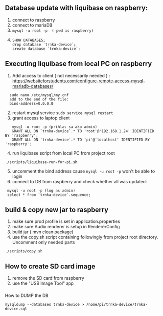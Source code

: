 ## Database update with liquibase on raspberry: 
1. connect to raspberry
2. connect to mariaDB
3. ```mysql -u root -p  ( pwd is raspberry)```
4. 
   ```
   SHOW DATABASES;
   drop database `trnka-device`;
   create database `trnka-device`;
   ```
## Executing liquibase from local PC on raspberry
1. Add access to client ( not necessarily needed ) : https://websiteforstudents.com/configure-remote-access-mysql-mariadb-databases/
 ```
   sudo nano /etc/mysql/my.cnf
   add to the end of the file:
   bind-address=0.0.0.0
```    
2. restart mysql service
   ```sudo service mysql restart``` 
3.
   grant access to laptop client 
      
```   
   mysql -u root -p (prihlas sa ako admin)
   GRANT ALL ON `trnka-device`.* TO 'root'@'192.168.1.24' IDENTIFIED BY 'raspberry';
   GRANT ALL ON `trnka-device`.* TO 'pi'@'localhost' IDENTIFIED BY 'raspberry';
```   
      
4. run liquibase script from local PC from project root
```
./scripts/liquibase-run-for-pi.sh
```
5. uncomment the bind address cause ```mysql -u root -p``` won't be able to login
6. connect to DB from raspberry and check whether all was updated:
```
 mysql -u root -p (log as admin)
 select * from `trnka-device`.sequence;
```   

## build & copy new jar to raspberry
1. make sure prod profile is set in application.properties
2. make sure Audio renderer is setup in RendererConfig
3. build jar ( mvn clean package)
4. use the copy.sh script containing followingly from project root directory. Uncomment only needed parts
```
./scripts/copy.sh
```


## How to create SD card image
1. remove the SD card from raspberry
2. use the "USB Image Tool" app

   
###
   How to DUMP the DB
   ```
   mysqldump --databases trnka-device > /home/pi/trnka-device/trnka-device.sql
   ```


